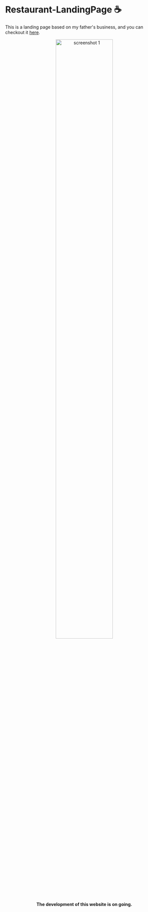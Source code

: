 # Restaurant-LandingPage ☕

This is a landing page based on my father's business, and you can checkout it 
<a href= "https://lucas-tito.github.io/Restaurant-LandingPage/"> here</a>.



<p align="center">
  <img src="https://user-images.githubusercontent.com/61806906/217402465-e53b2962-1ae0-408a-bc98-cedf4748340c.png" alt="screenshot 1" width="60%" height="70%"/>
</p>

<h4 align="center">
  The development of this website is on going.
</h4>
